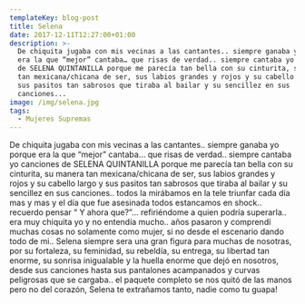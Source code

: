 ```yaml
---
templateKey: blog-post
title: Selena
date: 2017-12-11T12:27:00+01:00
description: >-
  De chiquita jugaba con mis vecinas a las cantantes.. siempre ganaba yo porque
  era la que “mejor” cantaba… que risas de verdad.. siempre cantaba yo canciones
  de SELENA QUINTANILLA porque me parecía tan bella con su cinturita, su manera
  tan mexicana/chicana de ser, sus labios grandes y rojos y su cabello largo y
  sus pasitos tan sabrosos que tiraba al bailar y su sencillez en sus
  canciones...
image: /img/selena.jpg
tags:
  - Mujeres Supremas
---
```

De chiquita jugaba con mis vecinas a las cantantes.. siempre ganaba yo porque era la que “mejor” cantaba… que risas de verdad.. siempre cantaba yo canciones de SELENA QUINTANILLA porque me parecía tan bella con su cinturita, su manera tan mexicana/chicana de ser, sus labios grandes y rojos y su cabello largo y sus pasitos tan sabrosos que tiraba al bailar y su sencillez en sus canciones.. todos la mirábamos en la tele triunfar cada día mas y mas y el día que fue asesinada todos estancamos en shock.. recuerdo pensar “ Y ahora que?”… refiriéndome a quien podría superarla.. era muy chiquita yo y no entendía mucho.. años pasaron y comprendí muchas cosas no solamente como mujer, si no desde el escenario dando todo de mi.. Selena siempre sera una gran figura para muchas de nosotras, por su fortaleza, su feminidad, su rebeldía, su entrega, su libertad tan enorme, su sonrisa inigualable y la huella enorme que dejó en nosotros, desde sus canciones hasta sus pantalones acampanados y curvas peligrosas que se cargaba.. el paquete completo se nos quitó de las manos pero no del corazón, Selena te extrañamos tanto, nadie como tu guapa!
